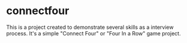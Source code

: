# connectfour
This is a project created to demonstrate several skills as a interview process. It's a simple "Connect Four" or "Four In a Row" game project.
